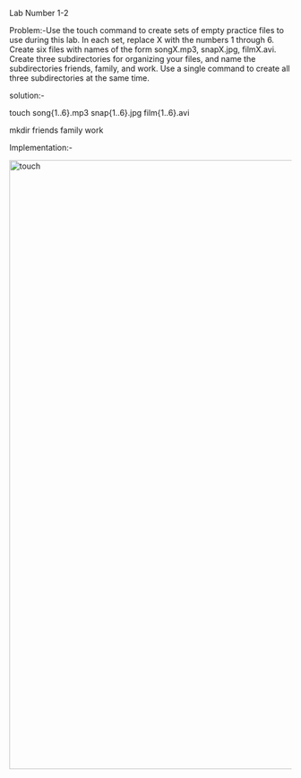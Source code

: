 Lab Number 1-2

Problem:-Use the touch command to create sets of empty practice files
to use during this lab. In each set, replace X with the numbers
1 through 6. Create six files with names of the form
songX.mp3, snapX.jpg, filmX.avi. Create three subdirectories
for organizing your files, and name the
subdirectories friends, family, and work. Use a single
command to create all three subdirectories at the same time.

solution:-

touch song{1..6}.mp3 snap{1..6}.jpg film{1..6}.avi

mkdir friends family work

Implementation:-

<img width="1086" alt="touch" src="https://github.com/user-attachments/assets/d6720e92-fc7b-4eb9-b87c-4c29f644d62b" />

